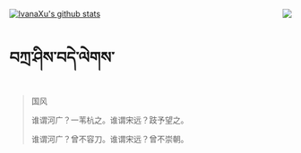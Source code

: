 [![IvanaXu's github stats](https://github-readme-stats.vercel.app/api?username=IvanaXu&show_icons=true&theme=vue-dark)](https://github.com/anuraghazra/github-readme-stats)
<img align="right" src="https://github-readme-stats.vercel.app/api/top-langs/?username=IvanaXu&langs_count=3&theme=graywhite" />
# བཀྲ་ཤིས་བདེ་ལེགས་
> 国风
> 
> 谁谓河广？一苇杭之。谁谓宋远？跂予望之。
> 
> 谁谓河广？曾不容刀。谁谓宋远？曾不崇朝。
>